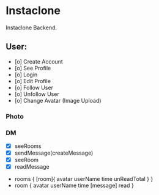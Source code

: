 # Instaclone

Instaclone Backend.

## User:

- [o] Create Account
- [o] See Profile
- [o] Login
- [o] Edit Profile
- [o] Follow User
- [o] Unfollow User
- [o] Change Avatar (Image Upload)

### Photo

### DM

- [x] seeRooms
- [x] sendMessage(createMessage)
- [x] seeRoom
- [x] readMessage

- rooms {
  [room]{
  avatar
  userName
  time
  unReadTotal
  }
  }
- room {
  avatar
  userName
  time
  [message]
  read
  }
